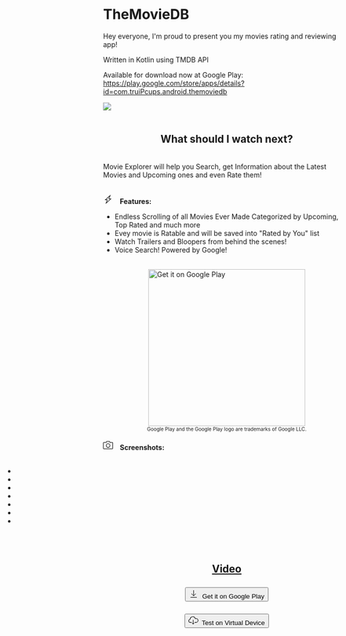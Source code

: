 # TheMovieDB


Hey everyone,
I'm proud to present you my movies rating and reviewing app!

Written in Kotlin using TMDB API

Available for download now at Google Play:
https://play.google.com/store/apps/details?id=com.truiPcups.android.themoviedb

<article class="post hentry">
<div class="post_content">

<div class="post_body entry-content uk-margin-large-bottom" id="post_body_914912180209406873" data-uk-lightbox="toggle:a[imageanchor]">
<a href="https://play.google.com/store/apps/details?id=com.truiPcups.android.themoviedb" id="gps-link-top" style="margin-left: auto; margin-right: auto;" target="_blank"><img data-original-height="500" data-original-width="1024" src="https://1.bp.blogspot.com/-9PMs3DU9PdY/XqhWQCrnR9I/AAAAAAAAAaA/BGmtw_FTuaoVHAduGoNb6SOPIhu7-Ur6ACK4BGAsYHg/d/Movie%2BExplorer-feature-graphic.png" border="0"></a>
<br>
<br>
<div style="text-align: center;"> 
<h2>What should I watch next?</h2></div><br>
Movie Explorer will help you Search, get Information about the Latest Movies and Upcoming ones and even Rate them!<br><br>

<b><span data-uk-icon="icon:  bolt" style="padding-right: 1em;" class="uk-icon"><svg width="20" height="20" viewBox="0 0 20 20" xmlns="http://www.w3.org/2000/svg" data-svg="bolt"><path d="M4.74,20 L7.73,12 L3,12 L15.43,1 L12.32,9 L17.02,9 L4.74,20 L4.74,20 L4.74,20 Z M9.18,11 L7.1,16.39 L14.47,10 L10.86,10 L12.99,4.67 L5.61,11 L9.18,11 L9.18,11 L9.18,11 Z"></path></svg></span>Features:</b>
<br>

<div data-uk-alert="" class="uk-alert">
<ul>
<li>Endless Scrolling of all Movies Ever Made Categorized by Upcoming, Top Rated and much more</li>
<li>Evey movie is Ratable and will be saved into "Rated by You" list</li>
<li>Watch Trailers and Bloopers from behind the scenes!</li>
  <li>Voice Search! Powered by Google!</li>
</ul>
</div>

<br>
<a href="https://play.google.com/store/apps/details?id=com.truiPcups.android.themoviedb" id="gps-link" style="display: flex; justify-content: center; margin: 0px auto;" target="_blank"><img alt="Get it on Google Play" src="https://play.google.com/intl/en_us/badges/static/images/badges/en_badge_web_generic.png" width="320"></a><div style="text-align: center;"><font size="1">Google Play and the Google Play logo are trademarks of Google LLC.</font></div>


<br>
<b><span data-uk-icon="icon:  camera" style="padding-right: 1em;" class="uk-icon"><svg width="20" height="20" viewBox="0 0 20 20" xmlns="http://www.w3.org/2000/svg" data-svg="camera"><circle fill="none" stroke="#000" stroke-width="1.1" cx="10" cy="10.8" r="3.8"></circle><path fill="none" stroke="#000" d="M1,4.5 C0.7,4.5 0.5,4.7 0.5,5 L0.5,17 C0.5,17.3 0.7,17.5 1,17.5 L19,17.5 C19.3,17.5 19.5,17.3 19.5,17 L19.5,5 C19.5,4.7 19.3,4.5 19,4.5 L13.5,4.5 L13.5,2.9 C13.5,2.6 13.3,2.5 13,2.5 L7,2.5 C6.7,2.5 6.5,2.6 6.5,2.9 L6.5,4.5 L1,4.5 L1,4.5 Z"></path></svg></span>Screenshots:</b>
<br><br>

<div class="uk-position-relative uk-visible-toggle uk-light uk-slider uk-slider-container" data-uk-slider="autoplay: true; autoplay-interval: 3000; pause-on-hover: true; sets: true">
<ul class="uk-slider-items uk-child-width-1-2 uk-child-width-1-3@m" style="transform: translateX(-202.067px);">

<li class="uk-active" style="order: 1;">
<a href="https://1.bp.blogspot.com/-2sI91Plsc0c/XyzsoDS4YsI/AAAAAAAABvM/aZXpRwEuXtgQuzWKqU_m1NwS1isZnQuUgCLcBGAsYHQ/s1600/pic%2B%25282%2529.png" imageanchor="1">
       <img alt="" src="https://1.bp.blogspot.com/-2sI91Plsc0c/XyzsoDS4YsI/AAAAAAAABvM/aZXpRwEuXtgQuzWKqU_m1NwS1isZnQuUgCLcBGAsYHQ/s600/pic%2B%25282%2529.png">
       </a>
</li>
<li class="" style="order: 1;">
<a href="https://1.bp.blogspot.com/-1ufozvh7RgE/XqhYS43BPvI/AAAAAAAAAb0/e45K0QCWmHAa0VDtIVZ6a2Ev3IMInqVrwCK4BGAsYHg/s1600/pic%2B%25287%2529.png" imageanchor="1">
       <img alt="" src="https://1.bp.blogspot.com/-1ufozvh7RgE/XqhYS43BPvI/AAAAAAAAAb0/e45K0QCWmHAa0VDtIVZ6a2Ev3IMInqVrwCK4BGAsYHg/s600/pic%2B%25287%2529.png">
       </a>
</li>  
  <li class="" style="order: 1;">
<a href="https://1.bp.blogspot.com/-VHFx01jqiNY/XqhYTffxFAI/AAAAAAAAAb4/5Jfglm0YHgg28nLXz6Mrxx-UNo08KnEdwCK4BGAsYHg/s1600/pic%2B%25288%2529.png" imageanchor="1">
       <img alt="" src="https://1.bp.blogspot.com/-VHFx01jqiNY/XqhYTffxFAI/AAAAAAAAAb4/5Jfglm0YHgg28nLXz6Mrxx-UNo08KnEdwCK4BGAsYHg/s600/pic%2B%25288%2529.png">
       </a>
</li>
  <li class="" style="order: 1;">
<a href="https://1.bp.blogspot.com/-zF4A7PmbqC4/XqhYTrlmzqI/AAAAAAAAAb8/YV_R2QmaiaMep7-i092O3YSEk9k0OJGPwCK4BGAsYHg/s1600/pic%2B%25289%2529.png" imageanchor="1">
       <img alt="" src="https://1.bp.blogspot.com/-zF4A7PmbqC4/XqhYTrlmzqI/AAAAAAAAAb8/YV_R2QmaiaMep7-i092O3YSEk9k0OJGPwCK4BGAsYHg/s600/pic%2B%25289%2529.png">
       </a>
</li>
<li class="" style="order: 1;">
<a href="https://1.bp.blogspot.com/-mneWMmb2H7A/XqhYQ9BmQmI/AAAAAAAAAbk/AeSubSWEcEoa7c5ZSXExuLZ-2E4XtM9xwCK4BGAsYHg/s1600/pic%2B%25283%2529.png" imageanchor="1">
       <img alt="" src="https://1.bp.blogspot.com/-mneWMmb2H7A/XqhYQ9BmQmI/AAAAAAAAAbk/AeSubSWEcEoa7c5ZSXExuLZ-2E4XtM9xwCK4BGAsYHg/s600/pic%2B%25283%2529.png">
       </a>
</li>
<li class="" style="">
<a href="https://1.bp.blogspot.com/-CetPlfewNeM/XqhYRIoD16I/AAAAAAAAAbo/c-xX_gm8xVwKeyZwwBjFf2j4LPtt_OXiACK4BGAsYHg/s1600/pic%2B%25284%2529.png" imageanchor="1">
       <img alt="" src="https://1.bp.blogspot.com/-CetPlfewNeM/XqhYRIoD16I/AAAAAAAAAbo/c-xX_gm8xVwKeyZwwBjFf2j4LPtt_OXiACK4BGAsYHg/s600/pic%2B%25284%2529.png">
       </a>
</li>
<li class="uk-active" style="">
<a href="https://1.bp.blogspot.com/-mvpk1KQI2Hw/XqhYSRtzpOI/AAAAAAAAAbw/JO5AMuU4q30B26XvbLw8s_uuzMvHzsXSwCK4BGAsYHg/s1600/pic%2B%25286%2529.png" imageanchor="1">
       <img alt="" src="https://1.bp.blogspot.com/-mvpk1KQI2Hw/XqhYSRtzpOI/AAAAAAAAAbw/JO5AMuU4q30B26XvbLw8s_uuzMvHzsXSwCK4BGAsYHg/s600/pic%2B%25286%2529.png">
       </a>
  </li>
<a href="https://1.bp.blogspot.com/-6ZPcxGjA_ik/XqhYPxaxEVI/AAAAAAAAAbc/__giVH9EyVIRYh4hDl_mO5zwHqsJAE1YgCK4BGAsYHg/s1600/pic%2B%25281%2529.png" imageanchor="1">
       <img alt="" src="https://1.bp.blogspot.com/-6ZPcxGjA_ik/XqhYPxaxEVI/AAAAAAAAAbc/__giVH9EyVIRYh4hDl_mO5zwHqsJAE1YgCK4BGAsYHg/s600/pic%2B%25281%2529.png">
       </a>
</ul>
    </div>
<br>
<br>

<h2 style="text-align: center;">
  <div>
<a href="https://www.youtube.com/watch?v=CEKh3C5c_zM" id="user-content-gps-link-bottom" rel="nofollow" target="_blank">
  <span></span><span></span>Video
</a></div>

<br>
<div style="text-align: center;">
<a href="https://play.google.com/store/apps/details?id=com.truiPcups.android.themoviedb" id="gps-link-bottom" target="_blank">
  <button class="uk-button uk-button-success" data-uk-tooltip="Version v2.0.4" title="" aria-expanded="false"><span data-uk-icon="download" class="uk-icon"><svg width="20" height="20" viewBox="0 0 20 20" xmlns="http://www.w3.org/2000/svg" data-svg="download"><polyline fill="none" stroke="#000" points="14,10 9.5,14.5 5,10"></polyline><rect x="3" y="17" width="13" height="1"></rect><line fill="none" stroke="#000" x1="9.5" y1="13.91" x2="9.5" y2="3"></line></svg></span><span style="margin-right: 0.5em;"></span>Get it on Google Play</button>
</a></div>
<br>
<div style="text-align: center;">
<a href="https://appetize.io/app/qv0abvvdp1gtb7c8f0t32qkmhw?device=nexus5&amp;scale=75&amp;orientation=portrait&amp;osVersion=9.0" target="_blank">
<button class="uk-button uk-button-primary" data-uk-tooltip="Version v2.0.2" title="" aria-expanded="false"><span data-uk-icon="cloud-download" class="uk-icon"><svg width="20" height="20" viewBox="0 0 20 20" xmlns="http://www.w3.org/2000/svg" data-svg="cloud-download"><path fill="none" stroke="#000" stroke-width="1.1" d="M6.5,14.61 L3.75,14.61 C1.96,14.61 0.5,13.17 0.5,11.39 C0.5,9.76 1.72,8.41 3.3,8.2 C3.38,5.31 5.75,3 8.68,3 C11.19,3 13.31,4.71 13.89,7.02 C14.39,6.8 14.93,6.68 15.5,6.68 C17.71,6.68 19.5,8.45 19.5,10.64 C19.5,12.83 17.71,14.6 15.5,14.6 L12.5,14.6"></path><polyline fill="none" stroke="#000" points="11.75 16 9.5 18.25 7.25 16"></polyline><path fill="none" stroke="#000" d="M9.5,18 L9.5,9.5"></path></svg></span><span style="margin-right: 0.5em;"></span>Test on Virtual Device</button>
</a></div>
<br>
<br>
</div>
</article>
